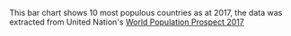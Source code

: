 This bar chart shows 10 most populous countries as at 2017, the data was extracted from United Nation's [World Population Prospect 2017](https://esa.un.org/undp/wpp/Download/Standard/Population)